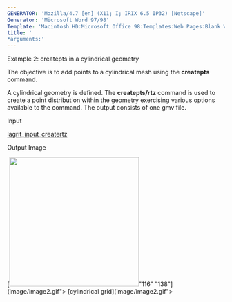 ```yaml
---
GENERATOR: 'Mozilla/4.7 [en] (X11; I; IRIX 6.5 IP32) [Netscape]'
Generator: 'Microsoft Word 97/98'
Template: 'Macintosh HD:Microsoft Office 98:Templates:Web Pages:Blank Web Page'
title: '
*arguments:'
---
```


 Example 2: createpts in a cylindrical geometry

  The objective is to add points to a cylindrical mesh using the
  **createpts** command.
 
  A cylindrical geometry is defined. The **createpts/rtz** command is
  used to create a point distribution within the geometry exercising
  various options available to the command. The output consists of one
  gmv file.

 Input

  [lagrit\_input\_creatertz](../lagrit_input_creatertz)

 Output Image

  [<img height="300" width="300" src="https://lanl.github.io/LaGriT/assets/images/image2tn.gif">"116"
  "138"](image/image2.gif"> [cylindrical
  grid](image/image2.gif">
